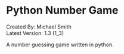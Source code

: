 Python Number Game
================
Created By: Michael Smith      
Latest Version: 1.3 (1_3)


A number guessing game written in python.
